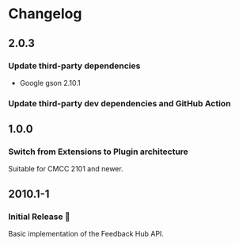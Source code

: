 Changelog
================================================================================
2.0.3
--------------------------------------------------------------------------------

### Update third-party dependencies
* Google gson 2.10.1

### Update third-party dev dependencies and GitHub Action


1.0.0
--------------------------------------------------------------------------------

### Switch from Extensions to Plugin architecture

Suitable for CMCC 2101 and newer. 


2010.1-1
--------------------------------------------------------------------------------

### Initial Release 🥳

Basic implementation of the Feedback Hub API.

